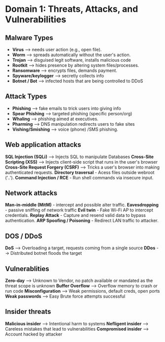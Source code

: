 # Domain 1: Threats, Attacks, and Vulnerabilities 

## Malware Types
- **Virus** --> needs user action (e.g., open file).
- **Worm** --> spreads automatically without the user's action.
- **Trojan** --> disguised legit software, installs malicious code
- **Rootkit** --> hides presence by altering system files/processes.
- **Ransomware** --> encrypts files, demands payment.
- **Spyware/keylogger** --> secretly collects info
- **Botnet / Bot** --> infected hosts that are being controlled to DDoS 

## Attack Types
- **Phishing** --> fake emails to trick users into giving info
- **Spear Phishing** --> targeted phishing (specific person/org)
- **Whaling** --> phishing aimed at executives.
- **Pharming** --> DNS manipulation redirects users to fake sites
- **Vishing/Smishing** --> voice (phone) /SMS phishing. 

## Web application attacks
**SQL Injection (SQLi)** --> Injects SQL to manipulate Databases 
**Cross-Site Scripting (XSS)** --> Injects client-side script that runs in the user's browser
**Cross-Site Request Forgery (CSRF)** --> Tricks a user's browser into making authenticated requests.
**Directory traversal** - Acess files outside webroot ('..\').
**Command Injection / RCE** - Run shell commands via insecure input.

## Network attacks 
**Man-in-middle (MitM)** - intercept and possible alter traffic.
**Eavesdropping** - passive sniffing of network traffic
**Evil twin** - Fake Wi-Fi AP to intercept credentials.
**Replay Attack** - Capture and resend valid data to bypass authentication.
**ARP Spoofing / Poisoning** - Redirect LAN traffic to attacker.

## DOS / DDoS
**DoS** --> Overloading a target, requests coming from a single source
**DDos** --> Distributed botnet floods the target 

## Vulnerablities 
**Zero-day** --> Unknown to Vendor, no patch available or mandated as the threat scope is unknown
**Buffer Overflow** --> Overflow memory to crash or run code
**Misconfiguration** --> Weak permissions, default creds, open ports
**Weak passwords** --> Easy Brute force attempts successful

## Insider threats
**Malicious insider** --> Intentional harm to systems
**Nefligent insider** --> Careless mistakes that lead to vulnerabilities 
**Compromised insider** --> Account hacked by attacker

